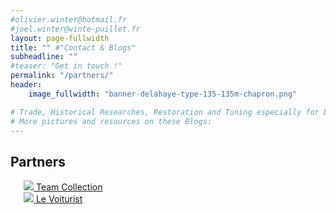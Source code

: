 ```yaml
---
#olivier.winter@hotmail.fr
#joel.winter@winte-puillet.fr
layout: page-fullwidth
title: "" #"Contact & Blogs"
subheadline: ""
#teaser: "Get in touch !"
permalink: "/partners/"
header:
    image_fullwidth: "banner-delahaye-type-135-135m-chapron.png"

# Trade, Historical Researches, Restoration and Tuning especially for Delage, Delahaye and Talbot-Lago.
# More pictures and resources on these Blogs:
---
```



## Partners

<div class="row">
  <div class="large-3 columns"><br>
     <a href="https://www.teamcollection.fr/" title="Team Collection">
        <img src="{{site.baseurl}}/images/logo/teamcollection-fr.png"> Team Collection
     </a>
  </div>
  <div class="large-3 columns"><br>
    <a href="https://www.levoiturist.com/" title="Le Voiturist">
        <img src="{{site.baseurl}}/images/logo/levoiturist.jpg"> Le Voiturist
    </a>
  </div>
  <div class="large-3 columns"><br>

  </div>
  <div class="large-3 columns"><br>

  </div>
</div>
